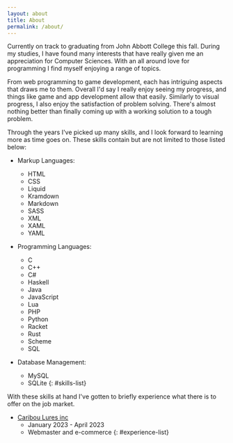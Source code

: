 ```yaml
---
layout: about
title: About
permalink: /about/
---
```


Currently on track to graduating from John Abbott College this fall. During my studies, I have found many interests that have really given me an appreciation for Computer Sciences. With an all around love for programming I find myself enjoying a range of topics. 

From web programming to game development, each has intriguing aspects that draws me to them. Overall I'd say I really enjoy seeing my progress, and things like game and app development allow that easily. Similarly to visual progress, I also enjoy the satisfaction of problem solving. There's almost nothing better than finally coming up with a working solution to a tough problem.

Through the years I've picked up many skills, and I look forward to learning more as time goes on. These skills contain but are not limited to those listed below:

- Markup Languages:
    - HTML
    - CSS
    - Liquid
    - Kramdown
    - Markdown
    - SASS
    - XML
    - XAML
    - YAML

- Programming Languages:
    - C
    - C++
    - C#
    - Haskell
    - Java
    - JavaScript
    - Lua
    - PHP
    - Python
    - Racket
    - Rust
    - Scheme
    - SQL

- Database Management:
    - MySQL
    - SQLite
{: #skills-list}

With these skills at hand I've gotten to briefly experience what there is to offer on the job market.

- [Caribou Lures inc](https://caribou.ca/)
    - January 2023 - April 2023
    - Webmaster and e-commerce
{: #experience-list}